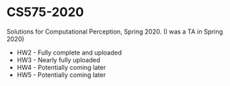 # CS575-2020
Solutions for Computational Perception, Spring 2020. (I was a TA in Spring 2020)
- HW2 - Fully complete and uploaded
- HW3 - Nearly fully uploaded
- HW4 - Potentially coming later
- HW5 - Potentially coming later
